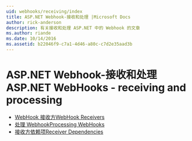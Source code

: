 ```yaml
---
uid: webhooks/receiving/index
title: ASP.NET Webhook-接收和处理 |Microsoft Docs
author: rick-anderson
description: 有关接收和处理 ASP.NET 中的 Webhook 的文章
ms.author: riande
ms.date: 10/14/2016
ms.assetid: b22046f9-c7a1-4d46-a80c-c7d2e35aad3b
---
```

# <a name="aspnet-webhooks---receiving-and-processing"></a><span data-ttu-id="18450-103">ASP.NET Webhook-接收和处理</span><span class="sxs-lookup"><span data-stu-id="18450-103">ASP.NET WebHooks - receiving and processing</span></span>

* [<span data-ttu-id="18450-104">WebHook 接收方</span><span class="sxs-lookup"><span data-stu-id="18450-104">WebHook Receivers</span></span>](receivers.md)
* [<span data-ttu-id="18450-105">处理 Webhook</span><span class="sxs-lookup"><span data-stu-id="18450-105">Processing WebHooks</span></span>](handlers.md)
* [<span data-ttu-id="18450-106">接收方依赖项</span><span class="sxs-lookup"><span data-stu-id="18450-106">Receiver Dependencies</span></span>](dependencies.md)

